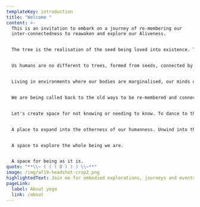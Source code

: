 ```yaml
---
templateKey: introduction
title: "Welcome "
content: >-
  This is an invitation to embark on a journey of re-membering our
  inter-connectedness to reawaken and explore our Aliveness.


  The tree is the realisation of the seed being loved into existence. The seed is a gift paid forward, an intelligent imprint of nature, uniquely expressed, a miraculous becoming. Intrinsically connected with the elements the seed grows, nourished safely within the earth, hydrated by the rain, energised by the sun and breathed by the air. As the seed sprouts expanding roots, the sapling grows ever towards the light, to become the tree it was designed to become. 


  Us humans are no different to trees, formed from seeds, connected by the roots of before and ever expanding towards the beyond. We are loved into existence. Intrinsically connected to one another. 


  Living in environments where our bodies are marginalised, our minds overloaded and our hearts neglected, the emotional wounds we receive are normalised and not acknowledged so often go unchecked and unhealed. As humans our beliefs, stories and intentions are the seeds of our life, our perception and experience of the outer world a reflection and manifestation of what we are nurturing or neglecting within us. 


  We are being called back to the old ways to be re-membered and connected in these modern global times. Embodiment and heart-centred practices invite us to re-member that we are that we are more, to embrace our whole being, to receive valuable healing and empowering information our bodies hold.


  Let's create space for not knowing or needing to know. To dance to the music of our curiosity. Explore the order and disordering of aliveness. Notice the blips and textures and movements. 


  A place to expand into the otherness of our humanness. Unwind into the freedom of discomfort or the discomfort of freedom. Backstroke in the joy of beautiful imperfections 


  A space to explore the whole being we are. 


  A space for being as it is.
quote: "**\\~ ( ( ( O ) ) ) \\~**"
image: /img/af19-headshot-crop2.png
highlightedText: Join me for embodied explorations, journeys and events.
pageLink:
  label: About yoga
  link: /about
---
```

